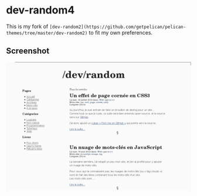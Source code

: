 # dev-random4 #

This is my fork of `[dev-random2](https://github.com/getpelican/pelican-themes/tree/master/dev-random2)` to fit my own preferences.

## Screenshot ##

![screenshot](screenshot.png)
